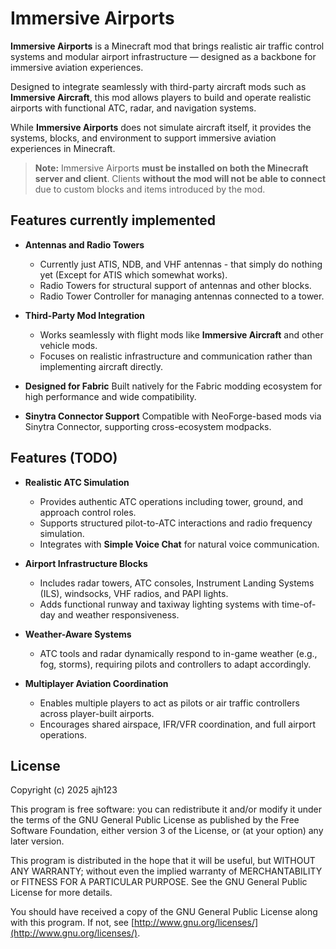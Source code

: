 # Immersive Airports

**Immersive Airports** is a Minecraft mod that brings realistic air traffic control systems and modular airport infrastructure
— designed as a backbone for immersive aviation experiences.

Designed to integrate seamlessly with third-party aircraft mods such as **Immersive Aircraft**,
this mod allows players to build and operate realistic airports with functional ATC, radar, and navigation systems.

While **Immersive Airports** does not simulate aircraft itself, it provides the systems, blocks, and environment to support immersive aviation experiences in Minecraft.

> **Note:** Immersive Airports **must be installed on both the Minecraft server and client**.
> Clients **without the mod will not be able to connect** due to custom blocks and items introduced by the mod.

## Features currently implemented

* **Antennas and Radio Towers**
  
  * Currently just ATIS, NDB, and VHF antennas - that simply do nothing yet (Except for ATIS which somewhat works).
  * Radio Towers for structural support of antennas and other blocks.
  * Radio Tower Controller for managing antennas connected to a tower.

* **Third-Party Mod Integration**

  * Works seamlessly with flight mods like **Immersive Aircraft** and other vehicle mods.
  * Focuses on realistic infrastructure and communication rather than implementing aircraft directly.

* **Designed for Fabric**
  Built natively for the Fabric modding ecosystem for high performance and wide compatibility.

* **Sinytra Connector Support**
  Compatible with NeoForge-based mods via Sinytra Connector, supporting cross-ecosystem modpacks.

## Features (TODO)

* **Realistic ATC Simulation**

  * Provides authentic ATC operations including tower, ground, and approach control roles.
  * Supports structured pilot-to-ATC interactions and radio frequency simulation.
  * Integrates with **Simple Voice Chat** for natural voice communication.

* **Airport Infrastructure Blocks**

  * Includes radar towers, ATC consoles, Instrument Landing Systems (ILS), windsocks, VHF radios, and PAPI lights.
  * Adds functional runway and taxiway lighting systems with time-of-day and weather responsiveness.

* **Weather-Aware Systems**

  * ATC tools and radar dynamically respond to in-game weather (e.g., fog, storms), requiring pilots and controllers to adapt accordingly.

* **Multiplayer Aviation Coordination**

  * Enables multiple players to act as pilots or air traffic controllers across player-built airports.
  * Encourages shared airspace, IFR/VFR coordination, and full airport operations.

## License

Copyright (c) 2025 ajh123

This program is free software: you can redistribute it and/or modify
it under the terms of the GNU General Public License as published by
the Free Software Foundation, either version 3 of the License, or
(at your option) any later version.

This program is distributed in the hope that it will be useful,
but WITHOUT ANY WARRANTY; without even the implied warranty of
MERCHANTABILITY or FITNESS FOR A PARTICULAR PURPOSE. See the
GNU General Public License for more details.

You should have received a copy of the GNU General Public License
along with this program. If not, see [http://www.gnu.org/licenses/](http://www.gnu.org/licenses/).
